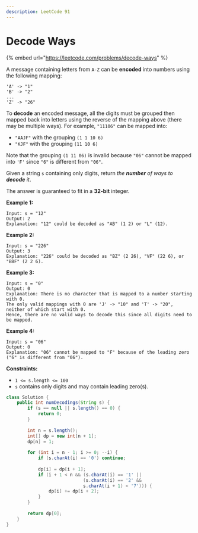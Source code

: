 ```yaml
---
description: LeetCode 91
---
```


# Decode Ways

{% embed url="https://leetcode.com/problems/decode-ways" %}



A message containing letters from `A-Z` can be **encoded** into numbers using the following mapping:

```
'A' -> "1"
'B' -> "2"
...
'Z' -> "26"
```

To **decode** an encoded message, all the digits must be grouped then mapped back into letters using the reverse of the mapping above (there may be multiple ways). For example, `"11106"` can be mapped into:

* `"AAJF"` with the grouping `(1 1 10 6)`
* `"KJF"` with the grouping `(11 10 6)`

Note that the grouping `(1 11 06)` is invalid because `"06"` cannot be mapped into `'F'` since `"6"` is different from `"06"`.

Given a string `s` containing only digits, return _the **number** of ways to **decode** it_.

The answer is guaranteed to fit in a **32-bit** integer.

&#x20;

**Example 1:**

```
Input: s = "12"
Output: 2
Explanation: "12" could be decoded as "AB" (1 2) or "L" (12).
```

**Example 2:**

```
Input: s = "226"
Output: 3
Explanation: "226" could be decoded as "BZ" (2 26), "VF" (22 6), or "BBF" (2 2 6).
```

**Example 3:**

```
Input: s = "0"
Output: 0
Explanation: There is no character that is mapped to a number starting with 0.
The only valid mappings with 0 are 'J' -> "10" and 'T' -> "20", neither of which start with 0.
Hence, there are no valid ways to decode this since all digits need to be mapped.
```

**Example 4:**

```
Input: s = "06"
Output: 0
Explanation: "06" cannot be mapped to "F" because of the leading zero ("6" is different from "06").
```

&#x20;

**Constraints:**

* `1 <= s.length <= 100`
* `s` contains only digits and may contain leading zero(s).

```java
class Solution {
    public int numDecodings(String s) {
        if (s == null || s.length() == 0) {
            return 0;
        }
        
        int n = s.length();
        int[] dp = new int[n + 1];
        dp[n] = 1;
        
        for (int i = n - 1; i >= 0; --i) {
            if (s.charAt(i) == '0') continue;
            
            dp[i] = dp[i + 1];
            if (i + 1 < n && (s.charAt(i) == '1' ||
                             (s.charAt(i) == '2' &&
                             s.charAt(i + 1) < '7'))) {
                dp[i] += dp[i + 2];
            }
        }
        
        return dp[0];
    }
}
```
